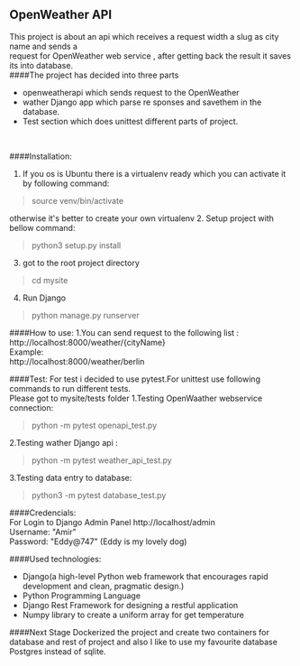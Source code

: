 
## OpenWeather API

This project is about an api which receives a request width a slug as city name and sends a<br />
request for OpenWeather web service , after getting back the result it saves its into database.<br />
####The project has decided into three parts
* openweatherapi which sends request to the OpenWeather
* wather Django app which parse re sponses and savethem in the database.
* Test section which does unittest different parts of project.
<br>



####Installation:
1. If you os is Ubuntu there is a virtualenv ready which you can activate it by following command:
>source venv/bin/activate

otherwise it's better to create your own virtualenv
2. Setup project with bellow command:
>python3 setup.py install
3. got to the root project directory
>cd mysite
4. Run Django  
>python manage.py runserver

####How to use:
1.You can send request to the following list :<br>
http://localhost:8000/weather/{cityName}
<br>
Example: <br>
http://localhost:8000/weather/berlin



####Test:
For test i decided to use pytest.For unittest use following commands to run different
tests.<br>
Please got to mysite/tests folder
1.Testing OpenWaather webservice connection:
>python -m pytest openapi_test.py

2.Testing wather Django api :
>python -m pytest weather_api_test.py 

3.Testing data entry to database:
>python3 -m pytest database_test.py 

####Credencials:
<br>
For Login to Django Admin Panel
<bir>
http://localhost/admin
<br>
Username: "Amir"
<br>
Password: "Eddy@747" (Eddy is my lovely dog)

####Used technologies:
* Django(a high-level Python web framework that encourages rapid development and clean, pragmatic design.)
* Python Programming Language
* Django Rest Framework for designing a restful application
* Numpy library to create a uniform array for get temperature

####Next Stage
Dockerized the project and create two containers for database and 
rest of project and also I like to use my favourite database Postgres
instead of sqlite.




